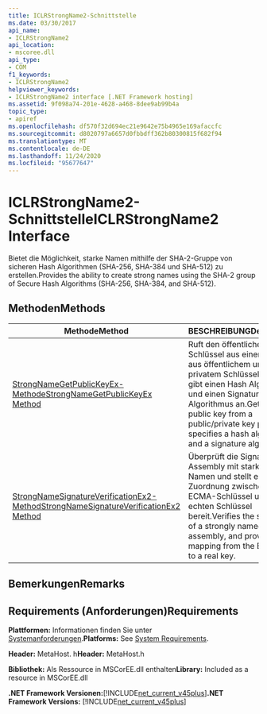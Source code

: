 ```yaml
---
title: ICLRStrongName2-Schnittstelle
ms.date: 03/30/2017
api_name:
- ICLRStrongName2
api_location:
- mscoree.dll
api_type:
- COM
f1_keywords:
- ICLRStrongName2
helpviewer_keywords:
- ICLRStrongName2 interface [.NET Framework hosting]
ms.assetid: 9f098a74-201e-4628-a468-8dee9ab99b4a
topic_type:
- apiref
ms.openlocfilehash: df570f32d694ec21e9642e75b4965e169afaccfc
ms.sourcegitcommit: d8020797a6657d0fbbdff362b80300815f682f94
ms.translationtype: MT
ms.contentlocale: de-DE
ms.lasthandoff: 11/24/2020
ms.locfileid: "95677647"
---
```

# <a name="iclrstrongname2-interface"></a><span data-ttu-id="28cba-102">ICLRStrongName2-Schnittstelle</span><span class="sxs-lookup"><span data-stu-id="28cba-102">ICLRStrongName2 Interface</span></span>

<span data-ttu-id="28cba-103">Bietet die Möglichkeit, starke Namen mithilfe der SHA-2-Gruppe von sicheren Hash Algorithmen (SHA-256, SHA-384 und SHA-512) zu erstellen.</span><span class="sxs-lookup"><span data-stu-id="28cba-103">Provides the ability to create strong names using the SHA-2 group of Secure Hash Algorithms (SHA-256, SHA-384, and SHA-512).</span></span>  
  
## <a name="methods"></a><span data-ttu-id="28cba-104">Methoden</span><span class="sxs-lookup"><span data-stu-id="28cba-104">Methods</span></span>  
  
|<span data-ttu-id="28cba-105">Methode</span><span class="sxs-lookup"><span data-stu-id="28cba-105">Method</span></span>|<span data-ttu-id="28cba-106">BESCHREIBUNG</span><span class="sxs-lookup"><span data-stu-id="28cba-106">Description</span></span>|  
|------------|-----------------|  
|[<span data-ttu-id="28cba-107">StrongNameGetPublicKeyEx-Methode</span><span class="sxs-lookup"><span data-stu-id="28cba-107">StrongNameGetPublicKeyEx Method</span></span>](strongnamegetpublickeyex-method.md)|<span data-ttu-id="28cba-108">Ruft den öffentlichen Schlüssel aus einem Paar aus öffentlichem und privatem Schlüssel ab und gibt einen Hash Algorithmus und einen Signatur Algorithmus an.</span><span class="sxs-lookup"><span data-stu-id="28cba-108">Gets the public key from a public/private key pair, and specifies a hash algorithm and a signature algorithm.</span></span>|  
|[<span data-ttu-id="28cba-109">StrongNameSignatureVerificationEx2-Method</span><span class="sxs-lookup"><span data-stu-id="28cba-109">StrongNameSignatureVerificationEx2 Method</span></span>](strongnamesignatureverificationex2-method.md)|<span data-ttu-id="28cba-110">Überprüft die Signatur einer Assembly mit starkem Namen und stellt eine Zuordnung zwischen dem ECMA-Schlüssel und einem echten Schlüssel bereit.</span><span class="sxs-lookup"><span data-stu-id="28cba-110">Verifies the signature of a strongly named assembly, and provides a mapping from the ECMA key to a real key.</span></span>|  
  
## <a name="remarks"></a><span data-ttu-id="28cba-111">Bemerkungen</span><span class="sxs-lookup"><span data-stu-id="28cba-111">Remarks</span></span>  
  
## <a name="requirements"></a><span data-ttu-id="28cba-112">Requirements (Anforderungen)</span><span class="sxs-lookup"><span data-stu-id="28cba-112">Requirements</span></span>  

 <span data-ttu-id="28cba-113">**Plattformen:** Informationen finden Sie unter [Systemanforderungen](../../get-started/system-requirements.md).</span><span class="sxs-lookup"><span data-stu-id="28cba-113">**Platforms:** See [System Requirements](../../get-started/system-requirements.md).</span></span>  
  
 <span data-ttu-id="28cba-114">**Header:** MetaHost. h</span><span class="sxs-lookup"><span data-stu-id="28cba-114">**Header:** MetaHost.h</span></span>  
  
 <span data-ttu-id="28cba-115">**Bibliothek:** Als Ressource in MSCorEE.dll enthalten</span><span class="sxs-lookup"><span data-stu-id="28cba-115">**Library:** Included as a resource in MSCorEE.dll</span></span>  
  
 <span data-ttu-id="28cba-116">**.NET Framework Versionen:**[!INCLUDE[net_current_v45plus](../../../../includes/net-current-v45plus-md.md)]</span><span class="sxs-lookup"><span data-stu-id="28cba-116">**.NET Framework Versions:** [!INCLUDE[net_current_v45plus](../../../../includes/net-current-v45plus-md.md)]</span></span>
